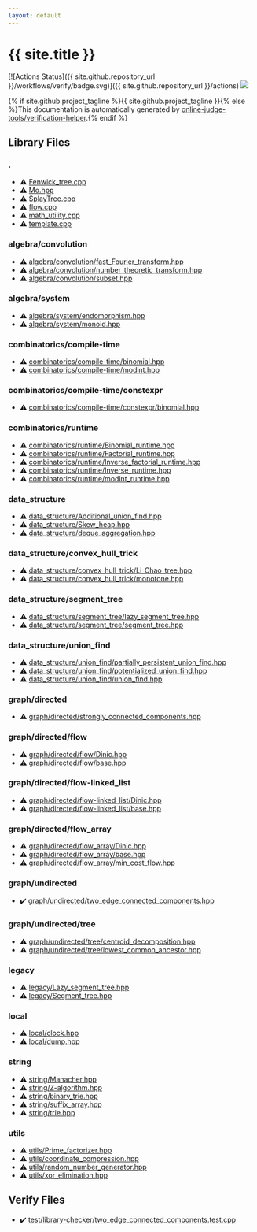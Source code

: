 ```yaml
---
layout: default
---
```


<!-- mathjax config similar to math.stackexchange -->
<script type="text/javascript" async
  src="https://cdnjs.cloudflare.com/ajax/libs/mathjax/2.7.5/MathJax.js?config=TeX-MML-AM_CHTML">
</script>
<script type="text/x-mathjax-config">
  MathJax.Hub.Config({
    TeX: { equationNumbers: { autoNumber: "AMS" }},
    tex2jax: {
      inlineMath: [ ['$','$'] ],
      processEscapes: true
    },
    "HTML-CSS": { matchFontHeight: false },
    displayAlign: "left",
    displayIndent: "2em"
  });
</script>

<script type="text/javascript" src="https://cdnjs.cloudflare.com/ajax/libs/jquery/3.4.1/jquery.min.js"></script>
<script src="https://cdn.jsdelivr.net/npm/jquery-balloon-js@1.1.2/jquery.balloon.min.js" integrity="sha256-ZEYs9VrgAeNuPvs15E39OsyOJaIkXEEt10fzxJ20+2I=" crossorigin="anonymous"></script>
<script type="text/javascript" src="assets/js/copy-button.js"></script>
<link rel="stylesheet" href="assets/css/copy-button.css" />


# {{ site.title }}

[![Actions Status]({{ site.github.repository_url }}/workflows/verify/badge.svg)]({{ site.github.repository_url }}/actions)
<a href="{{ site.github.repository_url }}"><img src="https://img.shields.io/github/last-commit/{{ site.github.owner_name }}/{{ site.github.repository_name }}" /></a>

{% if site.github.project_tagline %}{{ site.github.project_tagline }}{% else %}This documentation is automatically generated by <a href="https://github.com/online-judge-tools/verification-helper">online-judge-tools/verification-helper</a>.{% endif %}

## Library Files

<div id="5058f1af8388633f609cadb75a75dc9d"></div>

### .

* :warning: <a href="library/Fenwick_tree.cpp.html">Fenwick_tree.cpp</a>
* :warning: <a href="library/Mo.hpp.html">Mo.hpp</a>
* :warning: <a href="library/SplayTree.cpp.html">SplayTree.cpp</a>
* :warning: <a href="library/flow.cpp.html">flow.cpp</a>
* :warning: <a href="library/math_utility.cpp.html">math_utility.cpp</a>
* :warning: <a href="library/template.cpp.html">template.cpp</a>


<div id="3cd9fd076f2d75c19d145e9eb33bfef8"></div>

### algebra/convolution

* :warning: <a href="library/algebra/convolution/fast_Fourier_transform.hpp.html">algebra/convolution/fast_Fourier_transform.hpp</a>
* :warning: <a href="library/algebra/convolution/number_theoretic_transform.hpp.html">algebra/convolution/number_theoretic_transform.hpp</a>
* :warning: <a href="library/algebra/convolution/subset.hpp.html">algebra/convolution/subset.hpp</a>


<div id="c95c870e4534787ab6d160f2417ab752"></div>

### algebra/system

* :warning: <a href="library/algebra/system/endomorphism.hpp.html">algebra/system/endomorphism.hpp</a>
* :warning: <a href="library/algebra/system/monoid.hpp.html">algebra/system/monoid.hpp</a>


<div id="dfc668f450222e8dc05cbabf0a30df41"></div>

### combinatorics/compile-time

* :warning: <a href="library/combinatorics/compile-time/binomial.hpp.html">combinatorics/compile-time/binomial.hpp</a>
* :warning: <a href="library/combinatorics/compile-time/modint.hpp.html">combinatorics/compile-time/modint.hpp</a>


<div id="9b42923a08378df87ca8c99d4e4e8f68"></div>

### combinatorics/compile-time/constexpr

* :warning: <a href="library/combinatorics/compile-time/constexpr/binomial.hpp.html">combinatorics/compile-time/constexpr/binomial.hpp</a>


<div id="16433cc04c471e1e6dbf9e346eeaab28"></div>

### combinatorics/runtime

* :warning: <a href="library/combinatorics/runtime/Binomial_runtime.hpp.html">combinatorics/runtime/Binomial_runtime.hpp</a>
* :warning: <a href="library/combinatorics/runtime/Factorial_runtime.hpp.html">combinatorics/runtime/Factorial_runtime.hpp</a>
* :warning: <a href="library/combinatorics/runtime/Inverse_factorial_runtime.hpp.html">combinatorics/runtime/Inverse_factorial_runtime.hpp</a>
* :warning: <a href="library/combinatorics/runtime/Inverse_runtime.hpp.html">combinatorics/runtime/Inverse_runtime.hpp</a>
* :warning: <a href="library/combinatorics/runtime/modint_runtime.hpp.html">combinatorics/runtime/modint_runtime.hpp</a>


<div id="c8f6850ec2ec3fb32f203c1f4e3c2fd2"></div>

### data_structure

* :warning: <a href="library/data_structure/Additional_union_find.hpp.html">data_structure/Additional_union_find.hpp</a>
* :warning: <a href="library/data_structure/Skew_heap.hpp.html">data_structure/Skew_heap.hpp</a>
* :warning: <a href="library/data_structure/deque_aggregation.hpp.html">data_structure/deque_aggregation.hpp</a>


<div id="85c1e2c9a6a68b0da546cc8076233cc6"></div>

### data_structure/convex_hull_trick

* :warning: <a href="library/data_structure/convex_hull_trick/Li_Chao_tree.hpp.html">data_structure/convex_hull_trick/Li_Chao_tree.hpp</a>
* :warning: <a href="library/data_structure/convex_hull_trick/monotone.hpp.html">data_structure/convex_hull_trick/monotone.hpp</a>


<div id="fba856dbe1aaa5374a50a27f6dcea717"></div>

### data_structure/segment_tree

* :warning: <a href="library/data_structure/segment_tree/lazy_segment_tree.hpp.html">data_structure/segment_tree/lazy_segment_tree.hpp</a>
* :warning: <a href="library/data_structure/segment_tree/segment_tree.hpp.html">data_structure/segment_tree/segment_tree.hpp</a>


<div id="179a1779a4b5d0e82b6c0fb4370c45e9"></div>

### data_structure/union_find

* :warning: <a href="library/data_structure/union_find/partially_persistent_union_find.hpp.html">data_structure/union_find/partially_persistent_union_find.hpp</a>
* :warning: <a href="library/data_structure/union_find/potentialized_union_find.hpp.html">data_structure/union_find/potentialized_union_find.hpp</a>
* :warning: <a href="library/data_structure/union_find/union_find.hpp.html">data_structure/union_find/union_find.hpp</a>


<div id="969c55f60d4e435b31ce9719112e0fcf"></div>

### graph/directed

* :warning: <a href="library/graph/directed/strongly_connected_components.hpp.html">graph/directed/strongly_connected_components.hpp</a>


<div id="13554c95f4603c3979d32881e43d19e6"></div>

### graph/directed/flow

* :warning: <a href="library/graph/directed/flow/Dinic.hpp.html">graph/directed/flow/Dinic.hpp</a>
* :warning: <a href="library/graph/directed/flow/base.hpp.html">graph/directed/flow/base.hpp</a>


<div id="b98bdf6a8292f4ca195ed397b75cf977"></div>

### graph/directed/flow-linked_list

* :warning: <a href="library/graph/directed/flow-linked_list/Dinic.hpp.html">graph/directed/flow-linked_list/Dinic.hpp</a>
* :warning: <a href="library/graph/directed/flow-linked_list/base.hpp.html">graph/directed/flow-linked_list/base.hpp</a>


<div id="8f265e7f267c7bf029c30f9f1ea317d9"></div>

### graph/directed/flow_array

* :warning: <a href="library/graph/directed/flow_array/Dinic.hpp.html">graph/directed/flow_array/Dinic.hpp</a>
* :warning: <a href="library/graph/directed/flow_array/base.hpp.html">graph/directed/flow_array/base.hpp</a>
* :warning: <a href="library/graph/directed/flow_array/min_cost_flow.hpp.html">graph/directed/flow_array/min_cost_flow.hpp</a>


<div id="89915d49ca05c805c82a9fa3819995df"></div>

### graph/undirected

* :heavy_check_mark: <a href="library/graph/undirected/two_edge_connected_components.hpp.html">graph/undirected/two_edge_connected_components.hpp</a>


<div id="3c61d25aab7013cc226acec7f73e0920"></div>

### graph/undirected/tree

* :warning: <a href="library/graph/undirected/tree/centroid_decomposition.hpp.html">graph/undirected/tree/centroid_decomposition.hpp</a>
* :warning: <a href="library/graph/undirected/tree/lowest_common_ancestor.hpp.html">graph/undirected/tree/lowest_common_ancestor.hpp</a>


<div id="228c70bfc5589c58c044e03fff0e17eb"></div>

### legacy

* :warning: <a href="library/legacy/Lazy_segment_tree.hpp.html">legacy/Lazy_segment_tree.hpp</a>
* :warning: <a href="library/legacy/Segment_tree.hpp.html">legacy/Segment_tree.hpp</a>


<div id="f5ddaf0ca7929578b408c909429f68f2"></div>

### local

* :warning: <a href="library/local/clock.hpp.html">local/clock.hpp</a>
* :warning: <a href="library/local/dump.hpp.html">local/dump.hpp</a>


<div id="b45cffe084dd3d20d928bee85e7b0f21"></div>

### string

* :warning: <a href="library/string/Manacher.hpp.html">string/Manacher.hpp</a>
* :warning: <a href="library/string/Z-algorithm.hpp.html">string/Z-algorithm.hpp</a>
* :warning: <a href="library/string/binary_trie.hpp.html">string/binary_trie.hpp</a>
* :warning: <a href="library/string/suffix_array.hpp.html">string/suffix_array.hpp</a>
* :warning: <a href="library/string/trie.hpp.html">string/trie.hpp</a>


<div id="2b3583e6e17721c54496bd04e57a0c15"></div>

### utils

* :warning: <a href="library/utils/Prime_factorizer.hpp.html">utils/Prime_factorizer.hpp</a>
* :warning: <a href="library/utils/coordinate_compression.hpp.html">utils/coordinate_compression.hpp</a>
* :warning: <a href="library/utils/random_number_generator.hpp.html">utils/random_number_generator.hpp</a>
* :warning: <a href="library/utils/xor_elimination.hpp.html">utils/xor_elimination.hpp</a>


## Verify Files

* :heavy_check_mark: <a href="verify/test/library-checker/two_edge_connected_components.test.cpp.html">test/library-checker/two_edge_connected_components.test.cpp</a>


